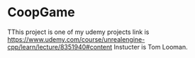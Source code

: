 # CoopGame

TThis project is one of my udemy projects link is https://www.udemy.com/course/unrealengine-cpp/learn/lecture/8351940#content
Instucter is Tom Looman.
